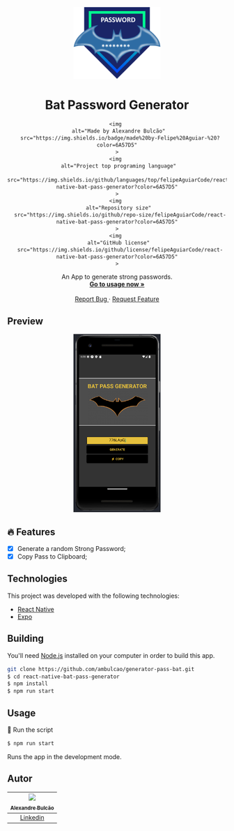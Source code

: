 <div align="center">
  <a href="#">
      <img src="./assets/badge.png" width="200" />
  </a>

  <!-- project name -->
  <h1 align="center">Bat Password Generator</h1>
  
  <!-- project badges -->
  <p align="center">
 
    <img 
      alt="Made by Alexandre Bulcão" 
      src="https://img.shields.io/badge/made%20by-Felipe%20Aguiar-%20?color=6A57D5"
    >
    <img 
      alt="Project top programing language" 
      src="https://img.shields.io/github/languages/top/felipeAguiarCode/react-native-bat-pass-generator?color=6A57D5"
    >
    <img 
      alt="Repository size" 
      src="https://img.shields.io/github/repo-size/felipeAguiarCode/react-native-bat-pass-generator?color=6A57D5"
    >
    <img 
      alt="GitHub license" 
      src="https://img.shields.io/github/license/felipeAguiarCode/react-native-bat-pass-generator?color=6A57D5"
    >
  </p> 

  <!-- project description and menu -->
  <p align="center">
      An App to generate strong passwords.
    <br />
    <a 
      href="## Usage">
      <strong>Go to usage now »</strong>
    </a>
    <br />
    <br />
    <a 
      href="https://github.com/ambulcao/generator-pass-bat/issues">
      Report Bug
    </a>
    ·
    <a 
      href="https://github.com/ambulcao/generator-pass-bat/issues/new">
      Request Feature
    </a>
  </p>
</div>

## Preview

<div align="center">
  <a href="#">
      <img src="./assets/preview.png" width="200" alt="preview" />
  </a>
</div>

## 🔥 Features
- [x] Generate a random Strong Password;
- [x] Copy Pass to Clipboard;

## Technologies

This project was developed with the following technologies:

-   [React Native](https://reactnative.dev/)
-   [Expo](https://docs.expo.dev/)



## Building

You'll need [Node.js](https://nodejs.org) installed on your computer in order to build this app.

```bash
git clone https://github.com/ambulcao/generator-pass-bat.git
$ cd react-native-bat-pass-generator
$ npm install
$ npm run start
```

## Usage

🔧 Run the script

```bash
$ npm run start
```

Runs the app in the development mode.<br/>

## Autor

| [<img src="https://avatars.githubusercontent.com/u/58255516?s=96&v=4"><br><sub>Alexandre Bulcão</sub>](https://github.com/ambulcao) |
| :---------------------------------------------------------------------------------------------------------------------------------------: |
|                                             [Linkedin](https://www.linkedin.com/in/ambulcao/)                                             |